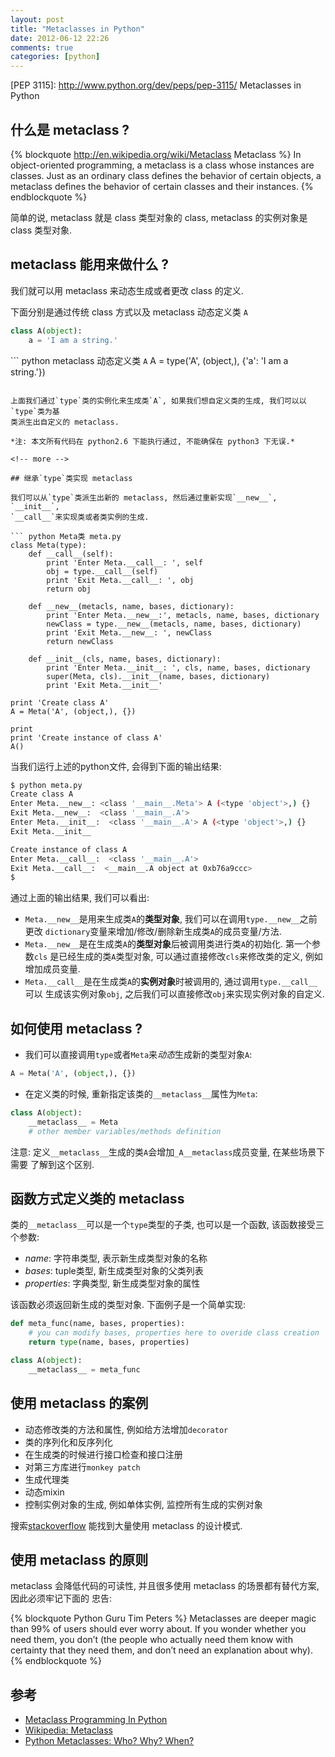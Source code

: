 ```yaml
---
layout: post
title: "Metaclasses in Python"
date: 2012-06-12 22:26
comments: true
categories: [python]
---
```


[metaclass]: http://en.wikipedia.org/wiki/Metaclass
[PEP 3115]: http://www.python.org/dev/peps/pep-3115/ Metaclasses in Python

## 什么是 metaclass ?

{% blockquote http://en.wikipedia.org/wiki/Metaclass Metaclass %}
In object-oriented programming, a metaclass is a class whose instances are 
classes. Just as an ordinary class defines the behavior of certain objects, a
metaclass defines the behavior of certain classes and their instances.
{% endblockquote %}

简单的说, metaclass 就是 class 类型对象的 class, metaclass 的实例对象是 class 类型对象.

## metaclass 能用来做什么 ?

我们就可以用 metaclass 来动态生成或者更改 class 的定义.

下面分别是通过传统 class 方式以及 metaclass 动态定义类 `A`
``` python 传统 class 方式定于类 A
class A(object):
    a = 'I am a string.'
```

``` python metaclass 动态定义类 `A`
A = type('A', (object,), {'a': 'I am a string.'})
```

上面我们通过`type`类的实例化来生成类`A`, 如果我们想自定义类的生成, 我们可以以`type`类为基
类派生出自定义的 metaclass.

*注: 本文所有代码在 python2.6 下能执行通过, 不能确保在 python3 下无误.*

<!-- more -->

## 继承`type`类实现 metaclass

我们可以从`type`类派生出新的 metaclass, 然后通过重新实现`__new__`, `__init__`,
`__call__`来实现类或者类实例的生成.

``` python Meta类 meta.py
class Meta(type):
    def __call__(self):
        print 'Enter Meta.__call__: ', self
        obj = type.__call__(self)
        print 'Exit Meta.__call__: ', obj
        return obj

    def __new__(metacls, name, bases, dictionary):
        print 'Enter Meta.__new__:', metacls, name, bases, dictionary
        newClass = type.__new__(metacls, name, bases, dictionary)
        print 'Exit Meta.__new__: ', newClass
        return newClass

    def __init__(cls, name, bases, dictionary):
        print 'Enter Meta.__init__: ', cls, name, bases, dictionary
        super(Meta, cls).__init__(name, bases, dictionary)
        print 'Exit Meta.__init__'

print 'Create class A'
A = Meta('A', (object,), {})

print
print 'Create instance of class A'
A()
```

当我们运行上述的python文件, 会得到下面的输出结果:
``` bash
$ python meta.py 
Create class A
Enter Meta.__new__: <class '__main__.Meta'> A (<type 'object'>,) {}
Exit Meta.__new__:  <class '__main__.A'>
Enter Meta.__init__:  <class '__main__.A'> A (<type 'object'>,) {}
Exit Meta.__init__

Create instance of class A
Enter Meta.__call__:  <class '__main__.A'>
Exit Meta.__call__:  <__main__.A object at 0xb76a9ccc>
$
```

通过上面的输出结果, 我们可以看出:

- `Meta.__new__`是用来生成类`A`的**类型对象**, 我们可以在调用`type.__new__`之前更改
  `dictionary`变量来增加/修改/删除新生成类`A`的成员变量/方法.
- `Meta.__new__`是在生成类`A`的**类型对象**后被调用类进行类`A`的初始化. 第一个参数`cls`
  是已经生成的类`A`类型对象, 可以通过直接修改`cls`来修改类的定义, 例如增加成员变量.
- `Meta.__call__`是在生成类`A`的**实例对象**时被调用的, 通过调用`type.__call__`可以
  生成该实例对象`obj`, 之后我们可以直接修改`obj`来实现实例对象的自定义.

## 如何使用 metaclass ?

- 我们可以直接调用`type`或者`Meta`来*动态*生成新的类型对象`A`: 

``` python 实例化Meta来生成新的类
A = Meta('A', (object,), {})
```

- 在定义类的时候, 重新指定该类的`__metaclass__`属性为`Meta`:

``` python 构建类的__metaclass__
class A(object):
    __metaclass__ = Meta
    # other member variables/methods definition
```

注意: 定义`__metaclass__`生成的类`A`会增加`_A__metaclass`成员变量, 在某些场景下需要
了解到这个区别.

## 函数方式定义类的 metaclass

类的`__metaclass__`可以是一个`type`类型的子类, 也可以是一个函数, 该函数接受三个参数:

- *name*: 字符串类型, 表示新生成类型对象的名称
- *bases*: tuple类型, 新生成类型对象的父类列表
- *properties*: 字典类型, 新生成类型对象的属性

该函数必须返回新生成的类型对象. 下面例子是一个简单实现:

``` python
def meta_func(name, bases, properties):
    # you can modify bases, properties here to overide class creation
    return type(name, bases, properties)

class A(object):
    __metaclass__ = meta_func
```

## 使用 metaclass 的案例

- 动态修改类的方法和属性, 例如给方法增加`decorator`
- 类的序列化和反序列化
- 在生成类的时候进行接口检查和接口注册
- 对第三方库进行`monkey patch`
- 生成代理类
- 动态mixin
- 控制实例对象的生成, 例如单体实例, 监控所有生成的实例对象

搜索[stackoverflow](http://stackoverflow.com/search?tab=votes&q=python%20metaclass)
能找到大量使用 metaclass 的设计模式.

## 使用 metaclass 的原则

metaclass 会降低代码的可读性, 并且很多使用 metaclass 的场景都有替代方案, 因此必须牢记下面的
忠告:

{% blockquote Python Guru Tim Peters %}
Metaclasses are deeper magic than 99% of users should ever worry about. If you wonder whether you need them, you don’t (the people who actually need them know with certainty that they need them, and don’t need an explanation about why).
{% endblockquote %}

## 参考

- [Metaclass Programming In Python](http://gnosis.cx/publish/programming/metaclass_1.html)
- [Wikipedia: Metaclass](http://en.wikipedia.org/wiki/Metaclass)
- [Python Metaclasses: Who? Why? When?](www.vrplumber.com/programming/metaclasses.pdf)
